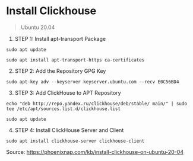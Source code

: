 # Install Clickhouse 

> Ubuntu 20.04

1. STEP 1: Install apt-transport Package
``` 
sudo apt update 
```

``` 
sudo apt install apt-transport-https ca-certificates 
```

2. STEP 2: Add the Repository GPG Key
``` 
sudo apt-key adv --keyserver keyserver.ubuntu.com --recv E0C56BD4 
```

3. STEP 3: Add ClickHouse to APT Repository
``` 
echo "deb http://repo.yandex.ru/clickhouse/deb/stable/ main/" | sudo tee /etc/apt/sources.list.d/clickhouse.list 
```

``` 
sudo apt update 
```

4. STEP 4: Install ClickHouse Server and Client
``` 
sudo apt install clickhouse-server clickhouse-client 
```

Source: https://phoenixnap.com/kb/install-clickhouse-on-ubuntu-20-04
